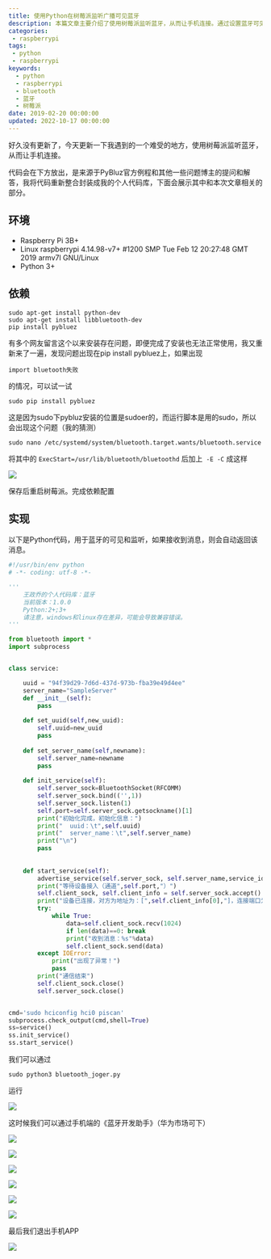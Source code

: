 ```yaml
---
title: 使用Python在树莓派监听广播可见蓝牙
description: 本篇文章主要介绍了使用树莓派监听蓝牙，从而让手机连接。通过设置蓝牙可见（广播）让手机能发现蓝牙，通过监听蓝牙请求让手机连接蓝牙，通过接受和返回消息让手机与蓝牙通信。
categories:
 - raspberrypi
tags:
 - python
 - raspberrypi
keywords:
  - python
  - raspberrypi
  - bluetooth
  - 蓝牙
  - 树莓派
date: 2019-02-20 00:00:00
updated: 2022-10-17 00:00:00
---
```


好久没有更新了，今天更新一下我遇到的一个难受的地方，使用树莓派监听蓝牙，从而让手机连接。

代码会在下方放出，是来源于PyBluz官方例程和其他一些问题博主的提问和解答，我将代码重新整合封装成我的个人代码库，下面会展示其中和本次文章相关的部分。

## 环境

- Raspberry Pi 3B+
- Linux raspberrypi 4.14.98-v7+ #1200 SMP Tue Feb 12 20:27:48 GMT 2019 armv7l GNU/Linux
- Python 3+

## 依赖

```shell
sudo apt-get install python-dev
sudo apt-get install libbluetooth-dev
pip install pybluez
```

有多个网友留言这个以来安装存在问题，即便完成了安装也无法正常使用，我又重新来了一遍，发现问题出现在pip install pybluez上，如果出现

```text
import bluetooth失败
```

的情况，可以试一试

```shell
sudo pip install pybluez
```

这是因为sudo下pybluz安装的位置是sudoer的，而运行脚本是用的sudo，所以会出现这个问题（我的猜测）

```shell
sudo nano /etc/systemd/system/bluetooth.target.wants/bluetooth.service
```

将其中的
`ExecStart=/usr/lib/bluetooth/bluetoothd`
后加上` -E -C`
成这样

![](https://cdn.jsdelivr.net/gh/ZhengqiaoWang/blog_resources_1@main/202210041109305.png)

保存后重启树莓派。完成依赖配置

## 实现

以下是Python代码，用于蓝牙的可见和监听，如果接收到消息，则会自动返回该消息。

```python
#!/usr/bin/env python
# -*- coding: utf-8 -*-

'''
    王政乔的个人代码库：蓝牙
    当前版本：1.0.0
    Python:2+;3+
    请注意，windows和linux存在差异，可能会导致兼容错误。
'''

from bluetooth import *
import subprocess


class service:

    uuid = "94f39d29-7d6d-437d-973b-fba39e49d4ee"
    server_name="SampleServer"
    def __init__(self):
        pass
    
    def set_uuid(self,new_uuid):
        self.uuid=new_uuid
        pass
    
    def set_server_name(self,newname):
        self.server_name=newname
        pass
    
    def init_service(self):
        self.server_sock=BluetoothSocket(RFCOMM)
        self.server_sock.bind(('',1))
        self.server_sock.listen(1)
        self.port=self.server_sock.getsockname()[1]
        print("初始化完成，初始化信息：")
        print("  uuid：\t",self.uuid)
        print("  server_name：\t",self.server_name)
        print("\n")
        pass
        
    
    def start_service(self):
        advertise_service(self.server_sock, self.server_name,service_id = self.uuid,service_classes = [self.uuid, SERIAL_PORT_CLASS],profiles = [SERIAL_PORT_PROFILE])
        print("等待设备接入（通道",self.port,"）")
        self.client_sock, self.client_info = self.server_sock.accept()
        print("设备已连接，对方为地址为：[",self.client_info[0],"]，连接端口为：",self.client_info[1])
        try:
            while True:
                data=self.client_sock.recv(1024)
                if len(data)==0: break
                print("收到消息：%s"%data)
                self.client_sock.send(data)
        except IOError:
            print("出现了异常！")
            pass
        print("通信结束")
        self.client_sock.close()
        self.server_sock.close()


cmd='sudo hciconfig hci0 piscan'
subprocess.check_output(cmd,shell=True)
ss=service()
ss.init_service()
ss.start_service()
```

我们可以通过

```shell
sudo python3 bluetooth_joger.py
```

运行

![](https://cdn.jsdelivr.net/gh/ZhengqiaoWang/blog_resources_1@main/202210041110930.png)

这时候我们可以通过手机端的《蓝牙开发助手》（华为市场可下）

![](https://cdn.jsdelivr.net/gh/ZhengqiaoWang/blog_resources_1@main/202210041111665.png)

![](https://cdn.jsdelivr.net/gh/ZhengqiaoWang/blog_resources_1@main/202210041111215.png)

![](https://cdn.jsdelivr.net/gh/ZhengqiaoWang/blog_resources_1@main/202210041111264.png)

![](https://cdn.jsdelivr.net/gh/ZhengqiaoWang/blog_resources_1@main/202210041111898.png)

![](https://cdn.jsdelivr.net/gh/ZhengqiaoWang/blog_resources_1@main/202210041111959.png)

![](https://cdn.jsdelivr.net/gh/ZhengqiaoWang/blog_resources_1@main/202210041112613.png)

最后我们退出手机APP

![](https://cdn.jsdelivr.net/gh/ZhengqiaoWang/blog_resources_1@main/202210041112726.png)
